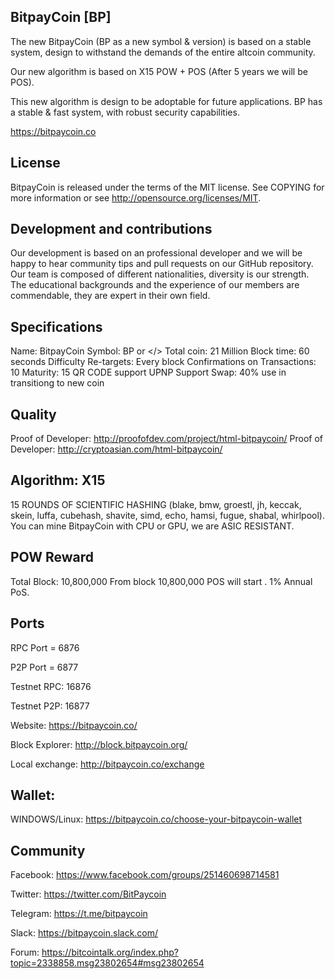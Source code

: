 ## BitpayCoin [BP]

The new BitpayCoin (BP as a new symbol & version) is based on a stable system, design to withstand the demands of the entire altcoin community.

Our new algorithm is based on X15 POW + POS (After 5 years we will be POS).

This new algorithm is design to be adoptable for future applications. BP has a stable & fast system, with robust security capabilities.

https://bitpaycoin.co

## License

BitpayCoin is released under the terms of the MIT license. See COPYING for more information or see http://opensource.org/licenses/MIT.

## Development and contributions

Our development is based on an professional developer and we will be happy to hear community tips and pull requests on our GitHub repository. Our team is composed of different nationalities, diversity is our strength. The educational backgrounds and the experience of our members are  commendable, they are expert in their own field. 

## Specifications

Name: BitpayCoin
Symbol: BP or </>
Total coin: 21 Million 
Block time: 60 seconds 
Difficulty Re-targets: Every block Confirmations on Transactions: 10 
Maturity: 15
QR CODE support
UPNP Support
Swap: 40% use in transitiong to new coin


## Quality

Proof of Developer: http://proofofdev.com/project/html-bitpaycoin/
Proof of Developer: http://cryptoasian.com/html-bitpaycoin/

## Algorithm: X15

15 ROUNDS OF SCIENTIFIC HASHING (blake, bmw, groestl, jh, keccak, skein, luffa, cubehash, shavite, simd, echo, hamsi, fugue, shabal, whirlpool). You can mine BitpayCoin with CPU or GPU, we are ASIC RESISTANT.

## POW Reward
Total Block: 10,800,000 
From block 10,800,000 POS will start . 1% Annual PoS.

## Ports

RPC Port = 6876

P2P Port = 6877

Testnet RPC: 16876

Testnet P2P: 16877 

Website: https://bitpaycoin.co/

Block Explorer: http://block.bitpaycoin.org/

Local exchange: http://bitpaycoin.co/exchange

## Wallet:
 
WINDOWS/Linux: https://bitpaycoin.co/choose-your-bitpaycoin-wallet

## Community

Facebook: https://www.facebook.com/groups/251460698714581

Twitter: https://twitter.com/BitPaycoin

Telegram: https://t.me/bitpaycoin

Slack: https://bitpaycoin.slack.com/

Forum: https://bitcointalk.org/index.php?topic=2338858.msg23802654#msg23802654

